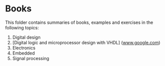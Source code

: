 # Books

This folder contains summaries of books, examples and exercises in the following topics:

1. Digital design
  1. [Digital logic and microprocessor design with VHDL] (www.google.com)
2. Electronics
3. Embedded
4. Signal processing
